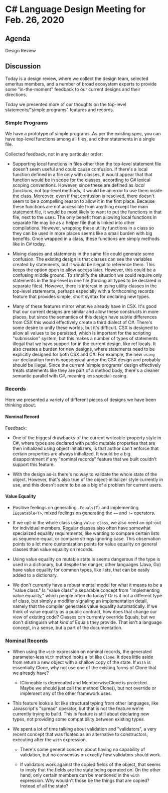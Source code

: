 
# C# Language Design Meeting for Feb. 26, 2020

## Agenda

Design Review

## Discussion

Today is a design review, where we collect the design team, selected emeritus
members, and a number of broad ecosystem experts to provide some "in-the-moment"
feedback to our current designs and their directions.

Today we presented more of our thoughts on the top-level statements/"simple programs"
features and records.

### Simple Programs 

We have a prototype of simple programs. As per the existing spec, you can have
top-level functions among all files, and other statements in a single file.

Collected feedback, not in any particular order:

* Supporting local functions in files other than the top-level statement file doesn't
  seem useful and could cause confusion. If there's a local function defined in a file
  only with classes, it would appear that that function would be in scope for the
  classes, according to C# lexical scoping conventions. However, since these are defined
  as *local functions*, not top-level methods, it would be an error to use them inside
  the class. Moreover, even if that confusion is resolved, there doesn't seem to be a
  compelling reason to allow it in the first place. Because these functions are not
  accessible from anything except the main statement file, it would be most likely to
  want to put the functions in that file, next to the uses. The only benefit from allowing
  local functions in separate file may be as a helper file that is linked into other
  compilations. However, wrapping these utility functions in a class so they can be used
  in more places seems like a small burden with big benefits. Once wrapped in a class,
  these functions are simply methods like in C# today.

* Mixing classes and statements in the same file could generate some confusion. The existing
  design is that classes can see the variables created by statements, but it would be illegal
  to reference them. This keeps the option open to allow access later. However, this could be
  a confusing middle ground. To simplify the situation we could require only statements in the
  top-level in one file (forcing all types to be declared in separate files). However, there is
  interest in using utility classes in the top-level statements, perhaps especially with a
  forthcoming records feature that provides simple, short syntax for declaring new types.

* Many of these features mirror what we already have in CSX. It's good that our
  current designs are similar and allow these constructs in more places, but since the semantics of
  this design have subtle differences from CSX this would effectively create a third dialect of C#.
  There's some desire to unify these worlds, but it's difficult. CSX is designed to allow all
  values to be persisted, which is important for the scripting "submission" system, but this makes
  a number of types of statements illegal that we have support for in the current design, like
  ref locals. It also creates a burden for new designs, where statements need to be explicitly
  designed for both CSX and C#. For example, the new `using var` declaration form is nonsensical
  under the CSX design and probably should be illegal. Since the current 'simple programs' design
  effectively treats statements like they are part of a method body, there's a cleaner semantic
  parallel with C#, meaning less special-casing.

### Records

Here we presented a variety of different pieces of designs we have been thinking about.

#### Nominal Record

Feedback:

* One of the biggest drawbacks of the current writeable-property style in C#, where types are
  declared with public mutable properties that are then initialized using object initializers,
  is that author can't enforce that certain properties are always initialized. It would be a
  big disappointment if any "nominal records" feature that we built couldn't support this feature.

* With the design as-is there's no way to validate the whole state of the object. However, that's
  also true of the object-initializer style currently in use, and this doesn't seem to be as a big
  of a problem for current users.

#### Value Equality

* Positive feelings on generating `.Equals(T)` and implementing `IEquatable<T>`, mixed feelings
  on generating the `==` and `!=` operators.

* If we opt-in the whole class using `value class`, we also need an opt-out for individual members.
  Regular classes also often have somewhat specialized equality requirements, like wanting to compare
  certain lists as sequence-equal, or compare strings ignoring case. This observation points to a
  lot more customization points for value equality on general classes than value equality on records.

* Using value equality on mutable state is seems dangerous if the type is used in a dictionary,
  but despite the danger, other languages (Java, Go) have value equality for common types, like
  lists, that can be easily added to a dictionary.

* We don't currently have a robust mental model for what it means to be a "value class." Is "value
  class" a separable concept from "implementing value equality," which people often do today? Or
  is it not a different type of class, but simply a modifier signaling an implementation detail,
  namely that the compiler generates value equality automatically. If we think of value equality
  as a public contract, how does that change our view of existing code? Classes can currently
  override Equals, but we don't distinguish what *kind* of Equals they provide. That isn't a
  language concept, in a sense, but a part of the documentation.

### Nominal Records

* When using the `with` expression on nominal records, the generated parameter-less `With` method
  looks a lot like `Clone`. It does little aside from return a new object with a shallow copy of
  the state. If `With` is essentially Clone, why not use one of the existing forms of Clone that we
  already have?

  * ICloneable is deprecated and MemberwiseClone is protected. Maybe we should just call the method
  Clone(), but not override or implement any of the other framework uses.

* This feature looks a lot like structural typing from other languages, like Javascript's "spread"
  operator, but that is not the feature we're currently trying to build. This is feature is still
  about declaring new types, not providing some compatibility between existing types.

* We spent a lot of time talking about validation and "validators", a very recent concept that was
  floated as an alternative to constructors, executing after the `with` expression.

  * There's some general concern about having no capability of validation, but no consensus on
    exactly how validators should work.

  * If validators work against the copied fields of the object, that seems to imply that the
    fields are the state being operated on. On the other hand, only certain members can be
    mentioned in the `with` expression. Why wouldn't those be the things that are copied? Instead
    of all the state?



